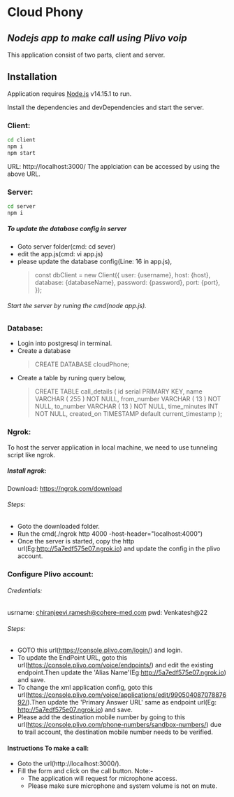# Cloud Phony
## _Nodejs app to make call using Plivo voip_

This application consist of two parts, client and server.

## Installation

Application requires [Node.js](https://nodejs.org/) v14.15.1 to run.

Install the dependencies and devDependencies and start the server.

### Client:

```sh
cd client
npm i
npm start
```
 URL: http://localhost:3000/
  The applciation can be accessed by using the above URL.

### Server:

```sh
cd server
npm i
```
##### To update the database config in server
- Goto server folder(cmd: cd sever)
- edit the app.js(cmd: vi app.js)
- please update the database config(Line: 16 in app.js),
    > const dbClient = new Client({
    > user: {username},
    >  host: {host},
    >  database: {databaseName},
    >  password: {password},
    >  port: {port},
    > });


###### Start the server by runing the cmd(node app.js).

### Database:
- Login into postgresql in terminal.
- Create a database
  > CREATE DATABASE cloudPhone;
- Create a table by runing query below,
  > CREATE TABLE call_details (
  >	id serial PRIMARY KEY,
  >	name VARCHAR ( 255 ) NOT NULL,
  >	from_number VARCHAR ( 13 ) NOT NULL,
  >	to_number VARCHAR ( 13 ) NOT NULL,
  > time_minutes INT NOT NULL,
  >	created_on TIMESTAMP default current_timestamp
  > );

### Ngrok:
To host the server application in local machine, we need to use tunneling script like ngrok.

##### Install ngrok:
Download: https://ngrok.com/download
###### Steps:
  - Goto the downloaded folder.
  - Run the cmd(./ngrok http 4000 -host-header="localhost:4000")
  - Once the server is started, copy the http url(Eg:http://5a7edf575e07.ngrok.io) and update the config in the plivo account.

### Configure Plivo account:
###### Credentials:
  usrname: chiranjeevi.ramesh@cohere-med.com
  pwd: Venkatesh@22
  
###### Steps:
  - GOTO this url(https://console.plivo.com/login/) and login.
  - To update the EndPoint URL, goto this url(https://console.plivo.com/voice/endpoints/) and edit the existing endpoint.Then update the 'Alias Name'(Eg:http://5a7edf575e07.ngrok.io) and save.
  - To change the xml application config, goto this url(https://console.plivo.com/voice/applications/edit/99050408707887692/).Then update the 'Primary Answer URL' same as endpoint url(Eg: http://5a7edf575e07.ngrok.io) and save.
  - Please add the destination mobile number by going to this url(https://console.plivo.com/phone-numbers/sandbox-numbers/) due to trail account, the destination mobile number needs to be verified.

#### Instructions To make a call:
- Goto the url(http://localhost:3000/).
- Fill the form and click on the call button.
Note:-
    - The application will request for microphone access.
    - Please make sure microphone and system volume is not on mute.
 

